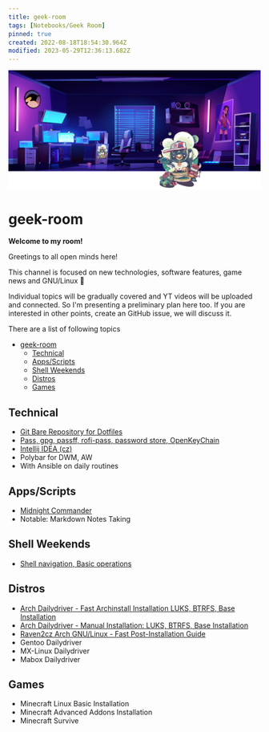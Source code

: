 ```yaml
---
title: geek-room
tags: [Notebooks/Geek Room]
pinned: true
created: 2022-08-18T18:54:30.964Z
modified: 2023-05-29T12:36:13.682Z
---
```


![geek-room-banner](attachments/geek-room-banner.png)

# geek-room

**Welcome to my room!**

Greetings to all open minds here!

This channel is focused on new technologies, software features, game news and GNU/Linux :penguin:

Individual topics will be gradually covered and YT videos will be uploaded and connected. So I'm presenting a preliminary plan here too. If you are interested in other points, create an GitHub issue, we will discuss it.

There are a list of following topics

<!--ts-->
* [geek-room](#geek-room)
   * [Technical](#technical)
   * [Apps/Scripts](#appsscripts)
   * [Shell Weekends](#shell-weekends)
   * [Distros](#distros)
   * [Games](#games)

<!-- Added by: box, at: Thu Jun 15 12:44:45 PM CEST 2023 -->

<!--te-->

## Technical

* [Git Bare Repository for Dotfiles](git-bare-repo/git-bare-repo.md)
* [Pass, gpg, passff, rofi-pass, password store, OpenKeyChain](pass-zx2c4/pass-zx2c4.md)
* [Intellij IDEA (cz)](intellij-idea-cz/intellij-idea-cz.md)
* Polybar for DWM, AW
* With Ansible on daily routines

## Apps/Scripts

* [Midnight Commander](midnight-commander/midnight-commander.md)
* Notable: Markdown Notes Taking

## Shell Weekends

* [Shell navigation, Basic operations](shell-weekends-navigation-basics/shell-weekends-navigation-basics.md)

## Distros

* [Arch Dailydriver - Fast Archinstall Installation LUKS, BTRFS, Base Installation](arch-install-archinstall-luks-btrfs/arch-install-archinstall-luks-btrfs.md)
* [Arch Dailydriver - Manual Installation: LUKS, BTRFS, Base Installation](arch-install-luks-btrfs/arch-install-luks-btrfs.md)
* [Raven2cz Arch GNU/Linux - Fast Post-Installation Guide](arch-install-awesomewm/arch-install-awesomewm.md)
* Gentoo Dailydriver
* MX-Linux Dailydriver
* Mabox Dailydriver

## Games
* Minecraft Linux Basic Installation
* Minecraft Advanced Addons Installation
* Minecraft Survive

